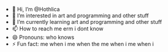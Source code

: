 - 👋 Hi, I’m @Hothlica
- 👀 I’m interested in art and programming and other stuff
- 🌱 I’m currently learning art and programming and other stuff
- 📫 How to reach me erm i dont know
- 😄 Pronouns: who knows
- ⚡ Fun fact: me when i me when the me when i me when i

<!---
Hothlica/Hothlica is a ✨ special ✨ repository because its `README.md` (this file) appears on your GitHub profile.
You can click the Preview link to take a look at your changes.
--->
